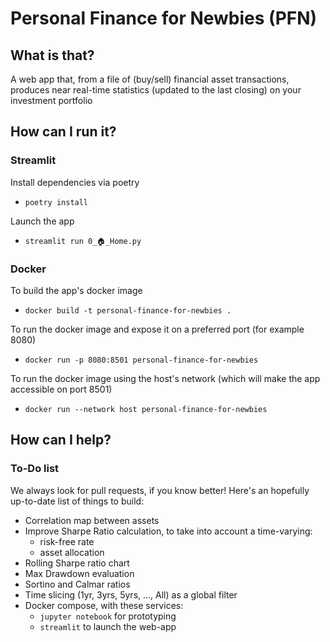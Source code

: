 # Personal Finance for Newbies (PFN)

## What is that?
A web app that, from a file of (buy/sell) financial asset transactions, produces near real-time statistics (updated to the last closing) on your investment portfolio

## How can I run it?

### Streamlit
Install dependencies via poetry

- `poetry install`

Launch the app

- `streamlit run 0_🏠_Home.py`

### Docker
To build the app's docker image

- `docker build -t personal-finance-for-newbies .`

To run the docker image and expose it on a preferred port (for example 8080)

- `docker run -p 8080:8501 personal-finance-for-newbies`

To run the docker image using the host's network (which will make the app accessible on port 8501)

- `docker run --network host personal-finance-for-newbies`

## How can I help?

### To-Do list
We always look for pull requests, if you know better!
Here's an hopefully up-to-date list of things to build:
- Correlation map between assets
- Improve Sharpe Ratio calculation, to take into account a time-varying:
    - risk-free rate
    - asset allocation
- Rolling Sharpe ratio chart
- Max Drawdown evaluation
- Sortino and Calmar ratios
- Time slicing (1yr, 3yrs, 5yrs, ..., All) as a global filter
- Docker compose, with these services:
    - `jupyter notebook` for prototyping
    - `streamlit` to launch the web-app
